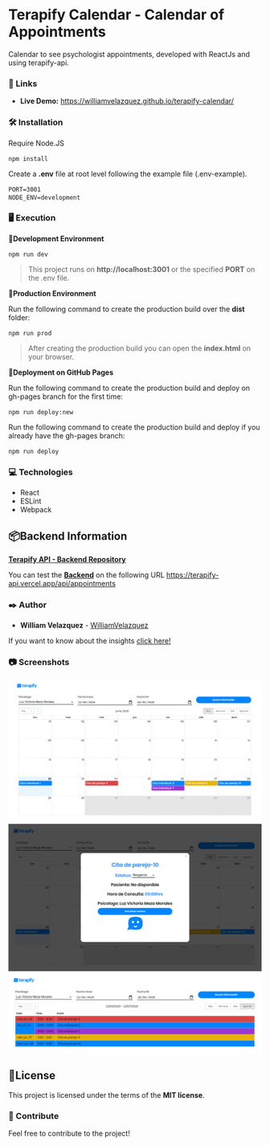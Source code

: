 # Terapify Calendar - Calendar of Appointments

Calendar to see psychologist appointments, developed with ReactJs and using terapify-api.


### 🚀 Links

 * **Live Demo:** https://williamvelazquez.github.io/terapify-calendar/


### 🛠️ Installation

Require Node.JS
```
npm install
```

Create a **.env** file at root level following the example file (.env-example).
```
PORT=3001
NODE_ENV=development
```

### 🖥 Execution

📌**Development Environment**
```
npm run dev
```

>This project runs on **http://localhost:3001** or the specified **PORT** on the .env file.

📌**Production Environment**

Run the following command to create the production build over the **dist** folder:
```
npm run prod
```

>After creating the production build you can open the **index.html** on your browser.

📌**Deployment on GitHub Pages**

Run the following command to create the production build and deploy on gh-pages branch for the first time:
```
npm run deploy:new
```

Run the following command to create the production build and deploy if you already have the gh-pages branch:
```
npm run deploy
```


### 💻 Technologies

  * React
  * ESLint
  * Webpack


## 📦Backend Information

[**Terapify API - Backend Repository**](https://github.com/WilliamVelazquez/terapify-api)

You can test the [**Backend**](https://terapify-api.vercel.app/api/appointments) on the following URL https://terapify-api.vercel.app/api/appointments


### ✒️ Author

* **William Velazquez** - [WilliamVelazquez](https://williamvelazquez.com/)

If you want to know about the insights [click here!](https://github.com/WilliamVelazquez/terapify-calendar/pulse/monthly)


### 📷 Screenshots

![MonthCalendar](./.readme-static/month-calendar.png)
![StatusUpdate](./.readme-static/status-update.png)
![AgendaCalendar](./.readme-static/agenda-calendar.png)

## 📄License

This project is licensed under the terms of the **MIT license**.


### 🎁 Contribute

Feel free to contribute to the project!
